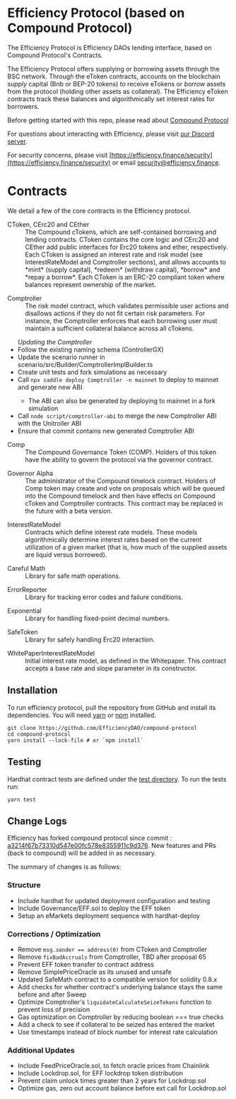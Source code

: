 Efficiency Protocol (based on Compound Protocol)
=================

The Efficiency Protocol is Efficiency DAOs lending interface, based on Compound Protocol's Contracts.

The Efficiency Protocol offers supplying or borrowing assets through the BSC network. Through the eToken contracts, accounts on the blockchain *supply* capital (Bnb or BEP-20 tokens) to receive eTokens or *borrow* assets from the protocol (holding other assets as collateral). The Efficiency eToken contracts track these balances and algorithmically set interest rates for borrowers.

Before getting started with this repo, please read about [Compound Protocol](https://github.com/compound-finance/compound-protocol/)

For questions about interacting with Efficiency, please visit [our Discord server](https://compound.finance/discord).

For security concerns, please visit [https://efficiency.finance/security](https://efficiency.finance/security) or email [security@efficiency.finance](mailto:security@efficiency.finance).

Contracts
=========

We detail a few of the core contracts in the Efficiency protocol.

<dl>
  <dt>CToken, CErc20 and CEther</dt>
  <dd>The Compound cTokens, which are self-contained borrowing and lending contracts. CToken contains the core logic and CErc20 and CEther add public interfaces for Erc20 tokens and ether, respectively. Each CToken is assigned an interest rate and risk model (see InterestRateModel and Comptroller sections), and allows accounts to *mint* (supply capital), *redeem* (withdraw capital), *borrow* and *repay a borrow*. Each CToken is an ERC-20 compliant token where balances represent ownership of the market.</dd>
</dl>

<dl>
  <dt>Comptroller</dt>
  <dd>The risk model contract, which validates permissible user actions and disallows actions if they do not fit certain risk parameters. For instance, the Comptroller enforces that each borrowing user must maintain a sufficient collateral balance across all cTokens.</dd>
  <ul>
  <em>Updating the Comptroller</em>
  <li>Follow the existing naming schema (ControllerGX)</li>
  <li>Update the scenario runner in scenario/src/Builder/ComptrollerImplBuilder.ts</li>
  <li>Create unit tests and fork simulations as necessary</li>
  <li>Call <code>npx saddle deploy Comptroller -n mainnet</code> to deploy to mainnet and generate new ABI</li>
  <ul>
    <li>The ABI can also be generated by deploying to mainnet in a fork simulation</li>
  </ul>
  <li>Call <code>node script/comptroller-abi</code> to merge the new Comptroller ABI with the Unitroller ABI</li>
  <li>Ensure that commit contains new generated Comptroller ABI</li>
  </ul>
</dl>

<dl>
  <dt>Comp</dt>
  <dd>The Compound Governance Token (COMP). Holders of this token have the ability to govern the protocol via the governor contract.</dd>
</dl>

<dl>
  <dt>Governor Alpha</dt>
  <dd>The administrator of the Compound timelock contract. Holders of Comp token may create and vote on proposals which will be queued into the Compound timelock and then have effects on Compound cToken and Comptroller contracts. This contract may be replaced in the future with a beta version.</dd>
</dl>

<dl>
  <dt>InterestRateModel</dt>
  <dd>Contracts which define interest rate models. These models algorithmically determine interest rates based on the current utilization of a given market (that is, how much of the supplied assets are liquid versus borrowed).</dd>
</dl>

<dl>
  <dt>Careful Math</dt>
  <dd>Library for safe math operations.</dd>
</dl>

<dl>
  <dt>ErrorReporter</dt>
  <dd>Library for tracking error codes and failure conditions.</dd>
</dl>

<dl>
  <dt>Exponential</dt>
  <dd>Library for handling fixed-point decimal numbers.</dd>
</dl>

<dl>
  <dt>SafeToken</dt>
  <dd>Library for safely handling Erc20 interaction.</dd>
</dl>

<dl>
  <dt>WhitePaperInterestRateModel</dt>
  <dd>Initial interest rate model, as defined in the Whitepaper. This contract accepts a base rate and slope parameter in its constructor.</dd>
</dl>

Installation
------------
To run efficiency protocol, pull the repository from GitHub and install its dependencies. You will need [yarn](https://yarnpkg.com/lang/en/docs/install/) or [npm](https://docs.npmjs.com/cli/install) installed.

    git clone https://github.com/EfficiencyDAO/compound-protocol
    cd compound-protocol
    yarn install --lock-file # or `npm install`


Testing
-------
Hardhat contract tests are defined under the [test directory](https://github.com/efficiency-finance/efficiency-protocol/tree/main/test). To run the tests run:

    yarn test


Change Logs
-------

Efficiency has forked compound protocol since commit : [a3214f67b73310d547e00fc578e8355911c9d376](https://github.com/compound-finance/compound-protocol/tree/a3214f67b73310d547e00fc578e8355911c9d376).
New features and PRs (back to compound) will be added in as necessary.

The summary of changes is as follows:

### Structure
- Include hardhat for updated deployment configuration and testing
- Include Governance/EFF.sol to deploy the EFF token
- Setup an eMarkets deployment sequence with hardhat-deploy

### Corrections / Optimization
- Remove `msg.sender == address(0)` from CToken and Comptroller
- Remove `fixBadAccruals` from Comptroller, TBD after proposal 65
- Prevent EFF token transfer to contract address
- Remove SimplePriceOracle as its unused and unsafe
- Updated SafeMath contract to a compatible version for solidity 0.8.x
- Add checks for whether contract's underlying balance stays the same before and after Sweep
- Optimize Comptroller's `liquidateCalculateSeizeTokens` function to prevent loss of precision
- Gas optimization on Comptroller by reducing boolean === true checks
- Add a check to see if collateral to be seized has entered the market
- Use timestamps instead of block number for interest rate calculation

### Additional Updates
- Include FeedPriceOracle.sol, to fetch oracle prices from Chainlink
- Include Lockdrop.sol, for EFF lockdrop token distribution
- Prevent claim unlock times greater than 2 years for Lockdrop.sol
- Optimize gas, zero out account balance before ext call for Lockdrop.sol